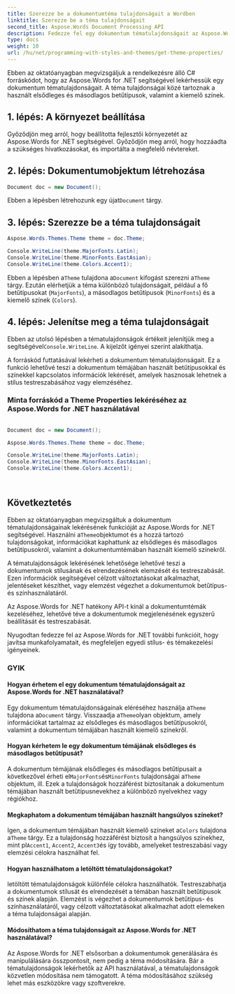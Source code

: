 ```yaml
---
title: Szerezze be a dokumentumtéma tulajdonságait a Wordben
linktitle: Szerezze be a téma tulajdonságait
second_title: Aspose.Words Document Processing API
description: Fedezze fel egy dokumentum tématulajdonságait az Aspose.Words for .NET segítségével. Testreszabhatja a stílusokat és a színeket az egyedi megjelenés érdekében.
type: docs
weight: 10
url: /hu/net/programming-with-styles-and-themes/get-theme-properties/
---
```


Ebben az oktatóanyagban megvizsgáljuk a rendelkezésre álló C# forráskódot, hogy az Aspose.Words for .NET segítségével lekérhessük egy dokumentum tématulajdonságait. A téma tulajdonságai közé tartoznak a használt elsődleges és másodlagos betűtípusok, valamint a kiemelő színek.

## 1. lépés: A környezet beállítása

Győződjön meg arról, hogy beállította fejlesztői környezetét az Aspose.Words for .NET segítségével. Győződjön meg arról, hogy hozzáadta a szükséges hivatkozásokat, és importálta a megfelelő névtereket.

## 2. lépés: Dokumentumobjektum létrehozása

```csharp
Document doc = new Document();
```

Ebben a lépésben létrehozunk egy újat`Document` tárgy.

## 3. lépés: Szerezze be a téma tulajdonságait

```csharp
Aspose.Words.Themes.Theme theme = doc.Theme;

Console.WriteLine(theme.MajorFonts.Latin);
Console.WriteLine(theme.MinorFonts.EastAsian);
Console.WriteLine(theme.Colors.Accent1);
```

 Ebben a lépésben a`Theme` tulajdona a`Document` kifogást szerezni a`Theme` tárgy. Ezután elérhetjük a téma különböző tulajdonságait, például a fő betűtípusokat (`MajorFonts`), a másodlagos betűtípusok (`MinorFonts`) és a kiemelő színek (`Colors`).

## 4. lépés: Jelenítse meg a téma tulajdonságait

 Ebben az utolsó lépésben a tématulajdonságok értékeit jelenítjük meg a segítségével`Console.WriteLine`. A kijelzőt igényei szerint alakíthatja.

A forráskód futtatásával lekérheti a dokumentum tématulajdonságait. Ez a funkció lehetővé teszi a dokumentum témájában használt betűtípusokkal és színekkel kapcsolatos információk lekérését, amelyek hasznosak lehetnek a stílus testreszabásához vagy elemzéséhez.

### Minta forráskód a Theme Properties lekéréséhez az Aspose.Words for .NET használatával 
```csharp
 
Document doc = new Document();

Aspose.Words.Themes.Theme theme = doc.Theme;

Console.WriteLine(theme.MajorFonts.Latin);
Console.WriteLine(theme.MinorFonts.EastAsian);
Console.WriteLine(theme.Colors.Accent1);

        
```

## Következtetés

 Ebben az oktatóanyagban megvizsgáltuk a dokumentum tématulajdonságainak lekérésének funkcióját az Aspose.Words for .NET segítségével. Használni a`Theme`objektumot és a hozzá tartozó tulajdonságokat, információkat kaphattunk az elsődleges és másodlagos betűtípusokról, valamint a dokumentumtémában használt kiemelő színekről.

A tématulajdonságok lekérésének lehetősége lehetővé teszi a dokumentumok stílusának és elrendezésének elemzését és testreszabását. Ezen információk segítségével célzott változtatásokat alkalmazhat, jelentéseket készíthet, vagy elemzést végezhet a dokumentumok betűtípus- és színhasználatáról.

Az Aspose.Words for .NET hatékony API-t kínál a dokumentumtémák kezeléséhez, lehetővé téve a dokumentumok megjelenésének egyszerű beállítását és testreszabását.

Nyugodtan fedezze fel az Aspose.Words for .NET további funkcióit, hogy javítsa munkafolyamatait, és megfeleljen egyedi stílus- és témakezelési igényeinek.

### GYIK

#### Hogyan érhetem el egy dokumentum tématulajdonságait az Aspose.Words for .NET használatával?

 Egy dokumentum tématulajdonságainak eléréséhez használja a`Theme` tulajdona a`Document` tárgy. Visszaadja a`Theme`olyan objektum, amely információkat tartalmaz az elsődleges és másodlagos betűtípusokról, valamint a dokumentum témájában használt kiemelő színekről.

#### Hogyan kérhetem le egy dokumentum témájának elsődleges és másodlagos betűtípusát?

 A dokumentum témájának elsődleges és másodlagos betűtípusait a következővel érheti el`MajorFonts`és`MinorFonts` tulajdonságai a`Theme` objektum, ill. Ezek a tulajdonságok hozzáférést biztosítanak a dokumentum témájában használt betűtípusnevekhez a különböző nyelvekhez vagy régiókhoz.

#### Megkaphatom a dokumentum témájában használt hangsúlyos színeket?

 Igen, a dokumentum témájában használt kiemelő színeket a`Colors` tulajdona a`Theme` tárgy. Ez a tulajdonság hozzáférést biztosít a hangsúlyos színekhez, mint pl`Accent1`, `Accent2`, `Accent3`és így tovább, amelyeket testreszabási vagy elemzési célokra használhat fel.

#### Hogyan használhatom a letöltött tématulajdonságokat?

letöltött tématulajdonságok különféle célokra használhatók. Testreszabhatja a dokumentumok stílusát és elrendezését a témában használt betűtípusok és színek alapján. Elemzést is végezhet a dokumentumok betűtípus- és színhasználatáról, vagy célzott változtatásokat alkalmazhat adott elemeken a téma tulajdonságai alapján.

#### Módosíthatom a téma tulajdonságait az Aspose.Words for .NET használatával?

Az Aspose.Words for .NET elsősorban a dokumentumok generálására és manipulálására összpontosít, nem pedig a téma módosítására. Bár a tématulajdonságok lekérhetők az API használatával, a tématulajdonságok közvetlen módosítása nem támogatott. A téma módosításához szükség lehet más eszközökre vagy szoftverekre.
